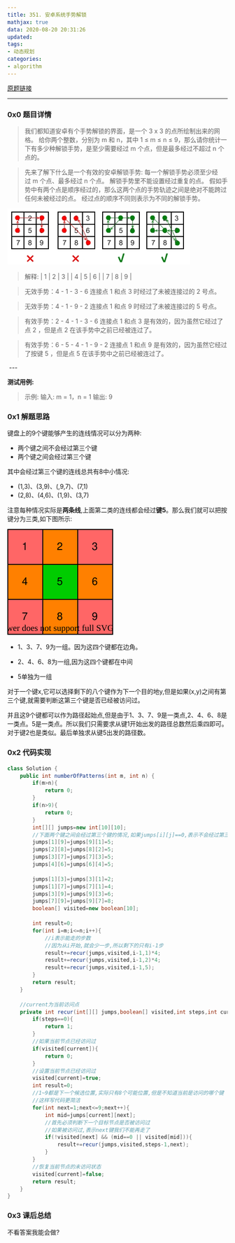 ```yaml
---
title: 351. 安卓系统手势解锁
mathjax: true
data: 2020-08-20 20:31:26
updated:
tags:
- 动态规划
categories:
- algorithm
---
```


[原题链接](https://leetcode-cn.com/problems/android-unlock-patterns)

---

### 0x0 题目详情

>我们都知道安卓有个手势解锁的界面，是一个 3 x 3 的点所绘制出来的网格。
给你两个整数，分别为 ​​m 和 n，其中 1 ≤ m ≤ n ≤ 9，那么请你统计一下有多少种解锁手势，是至少需要经过 m 个点，但是最多经过不超过 n 个点的。

>先来了解下什么是一个有效的安卓解锁手势:
每一个解锁手势必须至少经过 m 个点、最多经过 n 个点。
解锁手势里不能设置经过重复的点。
假如手势中有两个点是顺序经过的，那么这两个点的手势轨迹之间是绝对不能跨过任何未被经过的点。
经过点的顺序不同则表示为不同的解锁手势。

![351](images/351-android-unlock.png)
 

>解释:
| 1 | 2 | 3 |
| 4 | 5 | 6 |
| 7 | 8 | 9 |

>无效手势：4 - 1 - 3 - 6
连接点 1 和点 3 时经过了未被连接过的 2 号点。

>无效手势：4 - 1 - 9 - 2
连接点 1 和点 9 时经过了未被连接过的 5 号点。

>有效手势：2 - 4 - 1 - 3 - 6
连接点 1 和点 3 是有效的，因为虽然它经过了点 2 ，但是点 2 在该手势中之前已经被连过了。

>有效手势：6 - 5 - 4 - 1 - 9 - 2
连接点 1 和点 9 是有效的，因为虽然它经过了按键 5 ，但是点 5 在该手势中之前已经被连过了。

 ---

**测试用例:**

>示例:
输入: m = 1，n = 1
输出: 9


### 0x1 解题思路

键盘上的9个键能够产生的连线情况可以分为两种:

- 两个键之间不会经过第三个键
- 两个键之间会经过第三个键

其中会经过第三个键的连线总共有8中小情况:

- (1,3)、(3,9)、(,9,7)、(7,1)
- (2,8)、(4,6)、(1,9)、(3,7)

注意每种情况实际是**两条线**,上面第二类的连线都会经过**键5**。那么我们就可以把按键分为三类,如下图所示:

![351](images/351.drawio.svg)


- 1、3、7、9为一组。因为这四个键都在边角。

- 2、4、6、8为一组,因为这四个键都在中间

- 5单独为一组

对于一个键x,它可以选择剩下的八个键作为下一个目的地y,但是如果(x,y)之间有第三个键,就需要判断这第三个键是否已经被访问过。

并且这9个键都可以作为路径起始点,但是由于1、3、7、9是一类点,2、4、6、8是一类点。5是一类点。所以我们只需要求从键1开始出发的路径总数然后乘四即可。对于键2也是类似。最后单独求从键5出发的路径数。


### 0x2 代码实现

``` java
class Solution {
    public int numberOfPatterns(int m, int n) {
        if(m>n){
            return 0;
        }
        if(n>9){
            return 0;
        }
        int[][] jumps=new int[10][10];
        //下面两个键之间会经过第三个键的情况,如果jumps[i][j]==0,表示不会经过第三个键
        jumps[1][9]=jumps[9][1]=5;
        jumps[2][8]=jumps[8][2]=5;
        jumps[3][7]=jumps[7][3]=5;
        jumps[4][6]=jumps[6][4]=5;
        
        jumps[1][3]=jumps[3][1]=2;
        jumps[1][7]=jumps[7][1]=4;
        jumps[3][9]=jumps[9][3]=6;
        jumps[7][9]=jumps[9][7]=8;
        boolean[] visited=new boolean[10];

        int result=0;
        for(int i=m;i<=n;i++){
            //i表示能走的步数
            //因为从i开始,就会少一步,所以剩下的只有i-1步
            result+=recur(jumps,visited,i-1,1)*4;
            result+=recur(jumps,visited,i-1,2)*4;
            result+=recur(jumps,visited,i-1,5);
        }
        return result;
    }

    //current为当前访问点
    private int recur(int[][] jumps,boolean[] visited,int steps,int current){
        if(steps==0){
            return 1;
        }
        //如果当前节点已经访问过
        if(visited[current]){
            return 0;
        }
        //设置当前节点已经访问过
        visited[current]=true;
        int result=0;
        //1~9都是下一个候选位置,实际只有8个可能位置,但是不知道当前是访问的哪个键
        //这样写代码更简洁
        for(int next=1;next<=9;next++){
            int mid=jumps[current][next];
            //首先必须判断下一个目标节点是否被访问过
            //如果被访问过,表示next键我们不能再走了
            if(!visited[next] && (mid==0 || visited[mid])){
                result+=recur(jumps,visited,steps-1,next);
            }
        }
        //恢复当前节点的未访问状态
        visited[current]=false;
        return result;
    }
}
```

### 0x3 课后总结

不看答案我能会做?